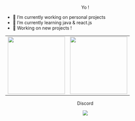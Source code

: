 <p align='center'>
  Yo !
</p>

- 🔭 I’m currently working on personal projects
- 🌱 I’m currently learning java & react.js
- 🎐  Working on new projects !

<table width="100%" align="center">
  <tr>
    <td>
<img height="180em" src="https://github-readme-stats.vercel.app/api?username=crizmo&show_icons=true&theme=radical" /> </td>
 <td> <img height="180em" src="https://github-readme-stats.vercel.app/api/top-langs?username=crizmo&show_icons=true&locale=en&layout=compact&theme=radical"/> </td>
  </tr>
 <table>

<p align='center'>
  Discord
</p>

<p align='center'>
  <a href="https://discord.gg/Ecy6WpEZsD"><img src="https://invidget.switchblade.xyz/Ecy6WpEZsD"/></a>
</p>
  
